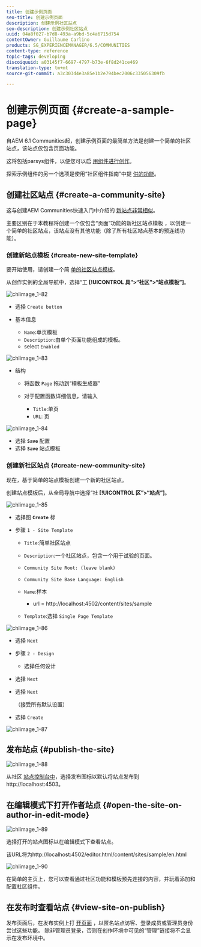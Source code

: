 ```yaml
---
title: 创建示例页面
seo-title: 创建示例页面
description: 创建示例社区站点
seo-description: 创建示例社区站点
uuid: 04a8f027-b7d8-493a-a9bd-5c4a6715d754
contentOwner: Guillaume Carlino
products: SG_EXPERIENCEMANAGER/6.5/COMMUNITIES
content-type: reference
topic-tags: developing
discoiquuid: a03145f7-6697-4797-b73e-6f8d241ce469
translation-type: tm+mt
source-git-commit: a3c303d4e3a85e1b2e794bec2006c335056309fb

---
```



# 创建示例页面 {#create-a-sample-page}

自AEM 6.1 Communities起，创建示例页面的最简单方法是创建一个简单的社区站点，该站点仅包含页面功能。

这将包括parsys组件，以便您可以启 [用组件进行创作](basics.md#accessing-communities-components)。

探索示例组件的另一个选项是使用“社区组件指南”中提 [供的功能](components-guide.md)。

## 创建社区站点 {#create-a-community-site}

这与创建AEM Communities快速入门中介绍的 [新站点非常相似](getting-started.md)。

主要区别在于本教程将创建一个仅包含“页面”功能的新社区站点模板 [](functions.md#page-function) ，以创建一个简单的社区站点，该站点没有其他功能（除了所有社区站点基本的预连线功能）。

### 创建新站点模板 {#create-new-site-template}

要开始使用，请创建一个简 [单的社区站点模板](sites.md)。

从创作实例的全局导航中，选择“工 **[!UICONTROL 具”>“社区”>“站点模板”]**。

![chlimage_1-82](assets/chlimage_1-82.png)

* 选择 `Create button`
* 基本信息

   * `Name`:单页模板
   * `Description`:由单个页面功能组成的模板。
   * select `Enabled`

![chlimage_1-83](assets/chlimage_1-83.png)

* 结构

   * 将函数 `Page` 拖动到“模板生成器”
   * 对于配置函数详细信息，请输入

      * `Title`:单页
      * `URL`: 页

![chlimage_1-84](assets/chlimage_1-84.png)

* 选择 **`Save`** 配置
* 选择 **`Save`** 站点模板

### 创建新社区站点 {#create-new-community-site}

现在，基于简单的站点模板创建一个新的社区站点。

创建站点模板后，从全局导航中选择“社 **[!UICONTROL 区”>“站点”]**。

![chlimage_1-85](assets/chlimage_1-85.png)

* 选择图 **`Create`** 标

* 步骤 `1 - Site Template`

   * `Title`:简单社区站点
   * `Description`:一个社区站点，包含一个用于试验的页面。
   * `Community Site Root: (leave blank)`
   * `Community Site Base Language: English`
   * `Name`:样本

      * url = http://localhost:4502/content/sites/sample
   * `Template`:选择 `Single Page Template`


![chlimage_1-86](assets/chlimage_1-86.png)

* 选择 `Next`
* 步骤 `2 - Design`

   * 选择任何设计

* 选择 `Next`
* 选择 `Next`

   （接受所有默认设置）

* 选择 `Create`

![chlimage_1-87](assets/chlimage_1-87.png)

## 发布站点 {#publish-the-site}

![chlimage_1-88](assets/chlimage_1-88.png)

从社区 [站点控制台中](sites-console.md)，选择发布图标以默认将站点发布到http://localhost:4503。

## 在编辑模式下打开作者站点 {#open-the-site-on-author-in-edit-mode}

![chlimage_1-89](assets/chlimage_1-89.png)

选择打开的站点图标以在编辑模式下查看站点。

该URL将为http://localhost:4502/editor.html/content/sites/sample/en.html [](http://localhost:4502/editor.html/content/sites/sample/en.html)

![chlimage_1-90](assets/chlimage_1-90.png)

在简单的主页上，您可以查看通过社区功能和模板预先连接的内容，并玩着添加和配置社区组件。

## 在发布时查看站点 {#view-site-on-publish}

发布页面后，在发布实例上打 [开页面](http://localhost:4503/content/sites/sample/en.html) ，以匿名站点访客、登录成员或管理员身份尝试这些功能。 除非管理员登录，否则在创作环境中可见的“管理”链接将不会显示在发布环境中。
